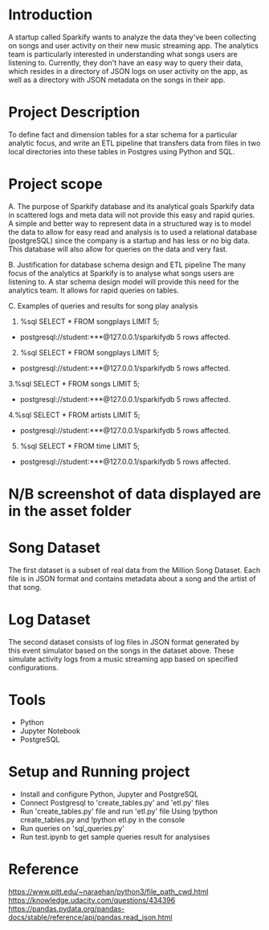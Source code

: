 # Introduction
A startup called Sparkify wants to analyze the data they've been collecting on songs and user activity on their new music streaming app. The analytics team is particularly interested in understanding what songs users are listening to. Currently, they don't have an easy way to query their data, which resides in a directory of JSON logs on user activity on the app, as well as a directory with JSON metadata on the songs in their app.

# Project Description
To define fact and dimension tables for a star schema for a particular analytic focus, and write an ETL pipeline that transfers data from files in two local directories into these tables in Postgres using Python and SQL.

# Project scope
A. The purpose of Sparkify database  and its analytical goals
Sparkify data in scattered logs and meta data will not provide this easy and rapid quries. A simple and better way to represent data in a structured way is to model the data to allow for easy read and analysis is to used a relational database (postgreSQL) since the company is a startup and has less or no big data. This database will also allow for queries on the data and very fast.

B. Justification for  database schema design and ETL pipeline
The many focus of the analytics at Sparkify is to analyse what songs users are listening to. A star schema design model will provide this need for the analytics team. It allows for rapid queries on tables.

C. Examples of queries and results for song play analysis
1. %sql SELECT * FROM songplays LIMIT 5;
 * postgresql://student:***@127.0.0.1/sparkifydb
5 rows affected.

2. %sql SELECT * FROM songplays LIMIT 5;
 * postgresql://student:***@127.0.0.1/sparkifydb
5 rows affected.

3.%sql SELECT * FROM songs LIMIT 5;
 * postgresql://student:***@127.0.0.1/sparkifydb
5 rows affected.

4.%sql SELECT * FROM artists LIMIT 5;
 * postgresql://student:***@127.0.0.1/sparkifydb
5 rows affected.

5. %sql SELECT * FROM time LIMIT 5;
 * postgresql://student:***@127.0.0.1/sparkifydb
5 rows affected.

# N/B screenshot of data displayed are in the asset folder

# Song Dataset
The first dataset is a subset of real data from the Million Song Dataset. Each file is in JSON format and contains metadata about a song and the artist of that song. 

# Log Dataset
The second dataset consists of log files in JSON format generated by this event simulator based on the songs in the dataset above. These simulate activity logs from a music streaming app based on specified configurations.

# Tools
- Python
- Jupyter Notebook
- PostgreSQL

# Setup and Running project
- Install and configure Python, Jupyter and PostgreSQL
- Connect Postgresql to 'create_tables.py' and 'etl.py' files
- Run 'create_tables.py' file and run 'etl.py' file
    Using !python create_tables.py and !python etl.py in the console
- Run queries on 'sql_queries.py'
- Run test.ipynb to get sample queries result for analysises

# Reference 
https://www.pitt.edu/~naraehan/python3/file_path_cwd.html
https://knowledge.udacity.com/questions/434396
https://pandas.pydata.org/pandas-docs/stable/reference/api/pandas.read_json.html